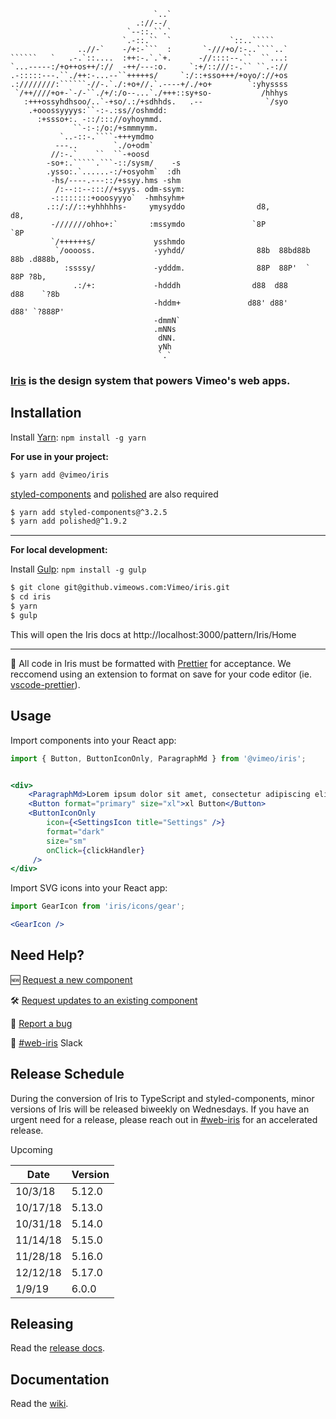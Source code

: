 ```
                                `..`                                  
                            .://--/                                  
                          `--::.``.`                                 
                         `.-::.``  `             `::..`````          
               ..//-`    -/+:-```  :       `-///+o/:-..````..`       
``````   `   .-.`::....  :++:-.`.`+.      -//::::--.``  ``...:       
`...-----:/+o++os++/://  -++/---:o.     `:+/::///:-.`` ``.-://       
.-:::::---.``./++:-...--``+++++s/     `:/::+sso+++/+oyo/://+os       
.:////////:``````-//-.`./:+o+//.`.----+/./+o+        `:yhyssss       
 `/++////+o+-`-/-``./+/:/o--...`./+++::sy+so-           /hhhys       
   :+++ossyhdhsoo/..`-+so/.:/+sdhhds.   .--              `/syo       
    .+ooossyyyys:``-:-.:ss//oshmdd:                                  
      :+ssso+:. -::/::://oyhoymmd.                                 
              ``-:-:/o:/+smmmymm.                                  
           `..-::-.````-+++ymdmo                                   
          ---..        `./o+odm`                                   
         //:-.`    ``  ``-+oosd                                    
        -so+:.`````.```-::/sysm/    -s                             
        .ysso:.`......-:/+osyohm`  :dh                             
         -hs/----.---::/+ssyy.hms -shm                               
          /:--::--::://+syys. odm-ssym:                              
         -::::::::+ooosyyyo`  -hmhsyhm+                              
        .::/://::+yhhhhhs-     ymysyddo                d8,           d8,                        
         -///////ohho+:`       :mssymdo               `8P           `8P                         
         `/++++++s/             ysshmdo                                                         
          `/ooooss.             -yyhdd/                88b  88bd88b  88b .d888b,                
            :ssssy/             -ydddm.                88P  88P'  `  88P ?8b,                   
              .:/+:             -hdddh                d88  d88      d88    `?8b                 
                                -hddm+               d88' d88'     d88' `?888P'                 
                                -dmmN`                               
                                .mNNs                                
                                 dNN.                                
                                 yNh                                 
                                 `.` 
```

### [Iris](https://github.vimeows.com/pages/vimeo/iris/master) is the design system that powers Vimeo's web apps.


## Installation
Install [Yarn](https://github.com/yarnpkg/yarn): `npm install -g yarn`

**For use in your project:**
```bash
$ yarn add @vimeo/iris
```

[styled-components](https://github.com/styled-components/styled-components) and [polished](https://github.com/styled-components/polished) are also required
```bash
$ yarn add styled-components@^3.2.5
$ yarn add polished@^1.9.2

```
***
**For local development:**

Install [Gulp](https://github.com/gulpjs/gulp): `npm install -g gulp`

```bash
$ git clone git@github.vimeows.com:Vimeo/iris.git
$ cd iris
$ yarn
$ gulp
```
This will open the Iris docs at http://localhost:3000/pattern/Iris/Home
***
🚨 All code in Iris must be formatted with [Prettier](https://github.com/prettier/prettier/) for acceptance. We reccomend using an extension to format on save for your code editor (ie. [vscode-prettier](https://github.com/prettier/prettier-vscode)).

## Usage
Import components into your React app:
```jsx
import { Button, ButtonIconOnly, ParagraphMd } from '@vimeo/iris';


<div>
    <ParagraphMd>Lorem ipsum dolor sit amet, consectetur adipiscing elit.</ParagraphMd>
    <Button format="primary" size="xl">xl Button</Button>
    <ButtonIconOnly
        icon={<SettingsIcon title="Settings" />}
        format="dark"
        size="sm"
        onClick={clickHandler}
     />
</div>

```

Import SVG icons into your React app:
```jsx
import GearIcon from 'iris/icons/gear';

<GearIcon />

```

## Need Help?

🆕 [Request a new component](https://github.vimeows.com/Vimeo/iris/issues/new?labels=type%3A+new+component&milestone=4&title=Component+Request%3A&assignee=sean-mcintyre&template=new_component_request.md)

🛠 [Request updates to an existing component](https://github.vimeows.com/Vimeo/iris/issues/new?labels=type%3A+update+component&milestone=4&title=Component+Update%3A&template=update_component_request.md)

🐛 [Report a bug](https://github.vimeows.com/Vimeo/iris/issues/new?labels=p2,type%3A+bug&milestone=4&title=Bug%3A&template=bug_report.md)

💬 [#web-iris](https://vimeo.slack.com/messages/C2UF8PH0A) Slack

## Release Schedule

During the conversion of Iris to TypeScript and styled-components, minor versions of Iris will be released biweekly on Wednesdays. If you have an urgent need for a release, please reach out in [#web-iris](https://vimeo.slack.com/messages/C2UF8PH0A) for an accelerated release.

Upcoming 

| Date  | Version |
| ------------- | ------------- |
| 10/3/18  | 5.12.0  |
| 10/17/18  | 5.13.0  |
| 10/31/18  | 5.14.0  |
| 11/14/18  | 5.15.0  |
| 11/28/18  | 5.16.0  |
| 12/12/18  | 5.17.0  |
| 1/9/19 | 6.0.0 |

## Releasing

Read the [release docs](https://github.vimeows.com/Vimeo/iris/wiki/Publishing-an-Iris-Release).

## Documentation
Read the [wiki](https://github.vimeows.com/Vimeo/iris/wiki).
